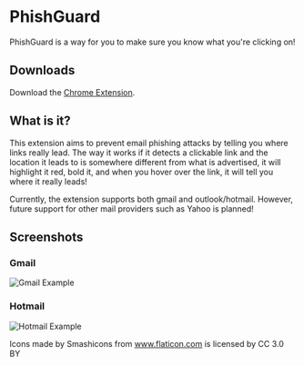 # PhishGuard
PhishGuard is a way for you to make sure you know what you're clicking on!

## Downloads
Download the [Chrome Extension](https://chrome.google.com/webstore/detail/phishguard/ngafnigajpgginnijhfcbeikpakecppl?utm_source=gmail).

## What is it?
This extension aims to prevent email phishing attacks by telling you where links really lead. The way it works if it detects a clickable link and the location it leads to is somewhere different from what is advertised, it will highlight it red, bold it, and when you hover over the link, it will tell you where it really leads!

Currently, the extension supports both gmail and outlook/hotmail. However, future support for other mail providers such as Yahoo is planned!

## Screenshots
### Gmail
![Gmail Example](https://i.imgur.com/i9ChvcK.png "Gmail Example")
### Hotmail
![Hotmail Example](https://i.imgur.com/HOy7JzD.png "Hotmail Example")

Icons made by Smashicons from www.flaticon.com is licensed by CC 3.0 BY